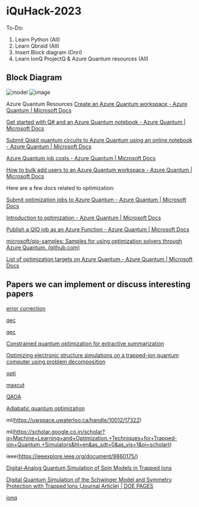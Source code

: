 # iQuHack-2023

To-Do:

1. Learn Python (All)
2. Learn Qbraid (All)
3. Insert Block diagram (Onri)
4. Learn IonQ ProjectQ & Azure Quantum resources (All)

## Block Diagram

![model](https://user-images.githubusercontent.com/59969678/213628422-4406d617-83d4-4a65-a0b4-191f38c7e2c3.png)
![image](https://user-images.githubusercontent.com/75779966/213802274-d79860c5-3e51-444c-840c-79cdca29bcf1.png)

Azure Quantum Resources 
[Create an Azure Quantum workspace - Azure Quantum | Microsoft Docs](https://learn.microsoft.com/en-us/azure/quantum/how-to-create-workspace?tabs=payg%2Ctabid-quick)

[ Get started with Q# and an Azure Quantum notebook - Azure Quantum | Microsoft Docs ](https://learn.microsoft.com/en-us/azure/quantum/get-started-jupyter-notebook?tabs=tabid-ionq)

[ Submit Qiskit quantum circuits to Azure Quantum using an online notebook - Azure Quantum | Microsoft Docs ](https://learn.microsoft.com/en-us/azure/quantum/quickstart-microsoft-qiskit-portal?pivots=platform-ionq)

[Azure Quantum job costs - Azure Quantum | Microsoft Docs](https://learn.microsoft.com/en-us/azure/quantum/azure-quantum-job-costs)

[How to bulk add users to an Azure Quantum workspace - Azure Quantum | Microsoft Docs](https://learn.microsoft.com/en-us/azure/quantum/bulk-add-users-to-a-workspace)

Here are a few docs related to optimization:

 

[Submit optimization jobs to Azure Quantum - Azure Quantum | Microsoft Docs](https://learn.microsoft.com/en-us/azure/quantum/how-to-submit-jobs-optimization?pivots=ide-portal)

[Introduction to optimization - Azure Quantum | Microsoft Docs](https://learn.microsoft.com/en-us/azure/quantum/optimization-overview-introduction)

[Publish a QIO job as an Azure Function - Azure Quantum | Microsoft Docs](https://learn.microsoft.com/en-us/azure/quantum/how-to-publish-qio-job-as-azurefunction)

[microsoft/qio-samples: Samples for using optimization solvers through Azure Quantum. (github.com)](https://github.com/microsoft/qio-samples)

[List of optimization targets on Azure Quantum - Azure Quantum | Microsoft Docs](https://learn.microsoft.com/en-us/azure/quantum/qio-target-list)

## Papers we can implement or discuss interesting papers

[error correction](http://qserver.usc.edu/qec11/slides/Blatt_QEC11.pdf)

[qec](https://arxiv.org/pdf/0809.4368.pdf)

[qec](https://arxiv.org/pdf/0809.4368)

[Constrained quantum optimization for extractive summarization](https://www.nature.com/articles/s41598-022-20853-w)

[Optimizing electronic structure simulations on a trapped-ion quantum computer using problem decomposition](https://www.nature.com/articles/s42005-021-00751-9)

[opti](https://www.pnas.org/doi/10.1073/pnas.2006373117)

[maxcut](https://scai.engineering.asu.edu/2021-22-seminars/trapped-ion-quantum-computing-and-quantum-approximate-optimization-algorithm-for-maxcut-problem/)

[QAOA ](https://inspirehep.net/literature/2021742)

[Adiabatic quantum optimization](https://www.frontiersin.org/articles/10.3389/fphy.2015.00021/full)

ml(https://uwspace.uwaterloo.ca/handle/10012/17322)

ml(https://scholar.google.co.in/scholar?q=Machine+Learning+and+Optimization.+Techniques+for+Trapped-ion+Quantum.+Simulators&hl=en&as_sdt=0&as_vis=1&oi=scholart)

ieee(https://ieeexplore.ieee.org/document/9860175/)

[Digital-Analog Quantum Simulation of Spin Models in Trapped Ions ](https://www.nature.com/articles/srep30534)

[Digital Quantum Simulation of the Schwinger Model and Symmetry Protection with Trapped Ions (Journal Article) | DOE PAGES](https://www.osti.gov/pages/biblio/1866519)

[ionq](https://ionq.com/resources/publications)
